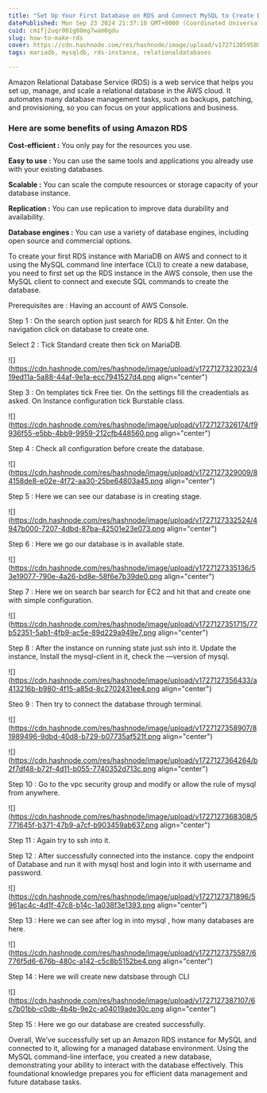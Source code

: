 ```yaml
---
title: "Set Up Your First Database on RDS and Connect MySQL to Create Database through Terminal."
datePublished: Mon Sep 23 2024 21:37:10 GMT+0000 (Coordinated Universal Time)
cuid: cm1fj2uqr001g08mg7wam0gdu
slug: how-to-make-rds
cover: https://cdn.hashnode.com/res/hashnode/image/upload/v1727130595891/6fb35933-e776-470b-ab34-27297c8e2d5c.jpeg
tags: mariadb, mysqldb, rds-instance, relationaldatabases

---
```


Amazon Relational Database Service (RDS) is a web service that helps you set up, manage, and scale a relational database in the AWS cloud. It automates many database management tasks, such as backups, patching, and provisioning, so you can focus on your applications and business.

### Here are some benefits of using Amazon RDS

**Cost-efficient :** You only pay for the resources you use.

**Easy to use :** You can use the same tools and applications you already use with your existing databases.

**Scalable :** You can scale the compute resources or storage capacity of your database instance.

**Replication :** You can use replication to improve data durability and availability.

**Database engines :** You can use a variety of database engines, including open source and commercial options.

To create your first RDS instance with MariaDB on AWS and connect to it using the MySQL command line interface (CLI) to create a new database, you need to first set up the RDS instance in the AWS console, then use the MySQL client to connect and execute SQL commands to create the database.

Prerequisites are : Having an account of AWS Console.

Step 1 : On the search option just search for RDS & hit Enter. On the navigation click on database to create one.

Select 2 : Tick Standard create then tick on MariaDB.

![](https://cdn.hashnode.com/res/hashnode/image/upload/v1727127323023/419ed11a-5a88-44af-9e1a-ecc7941527d4.png align="center")

Step 3 : On templates tick Free tier. On the settings fill the creadentials as asked. On Instance configuration tick Burstable class.

![](https://cdn.hashnode.com/res/hashnode/image/upload/v1727127326174/f9936f55-e5bb-4bb9-9959-212cfb448560.png align="center")

Step 4 : Check all configuration before create the database.

![](https://cdn.hashnode.com/res/hashnode/image/upload/v1727127329009/84158de8-e02e-4f72-aa30-25be64803a45.png align="center")

Step 5 : Here we can see our database is in creating stage.

![](https://cdn.hashnode.com/res/hashnode/image/upload/v1727127332524/4947b000-7207-4dbd-87ba-42501e23e073.png align="center")

Step 6 : Here we go our database is in available state.

![](https://cdn.hashnode.com/res/hashnode/image/upload/v1727127335136/53e19077-790e-4a26-bd8e-58f6e7b39de0.png align="center")

Step 7 : Here we on search bar search for EC2 and hit that and create one with simple configuration.

![](https://cdn.hashnode.com/res/hashnode/image/upload/v1727127351715/77b52351-5ab1-4fb9-ac5e-89d229a949e7.png align="center")

Step 8 : After the instance on running state just ssh into it. Update the instance, Install the mysql-client in it, check the —version of mysql.

![](https://cdn.hashnode.com/res/hashnode/image/upload/v1727127356433/a413216b-b980-4f15-a85d-8c2702431ee4.png align="center")

Steo 9 : Then try to connect the database through terminal.

![](https://cdn.hashnode.com/res/hashnode/image/upload/v1727127358907/81989496-9dbd-40d8-b729-b07735af521f.png align="center")

![](https://cdn.hashnode.com/res/hashnode/image/upload/v1727127364264/b2f7df48-b72f-4d11-b055-7740352d713c.png align="center")

Step 10 : Go to the vpc security group and modify or allow the rule of mysql from anywhere.

![](https://cdn.hashnode.com/res/hashnode/image/upload/v1727127368308/5771645f-b371-47b9-a7cf-b903459ab637.png align="center")

Step 11 : Again try to ssh into it.

Step 12 : After successfully connected into the instance. copy the endpoint of Database and run it with mysql host and login into it with username and password.

![](https://cdn.hashnode.com/res/hashnode/image/upload/v1727127371896/5961ac4c-4d1f-47c8-b14c-1a038f3e1393.png align="center")

Step 13 : Here we can see after log in into mysql , how many databases are here.

![](https://cdn.hashnode.com/res/hashnode/image/upload/v1727127375587/6776f5d6-676b-480c-a142-c5c8b5152be4.png align="center")

Step 14 : Here we will create new datsbase through CLI

![](https://cdn.hashnode.com/res/hashnode/image/upload/v1727127387107/6c7b01bb-c0db-4b4b-9e2c-a04019ade30c.png align="center")

Step 15 : Here we go our database are created successfully.

Overall, We’ve successfully set up an Amazon RDS instance for MySQL and connected to it, allowing for a managed database environment. Using the MySQL command-line interface, you created a new database, demonstrating your ability to interact with the database effectively. This foundational knowledge prepares you for efficient data management and future database tasks.